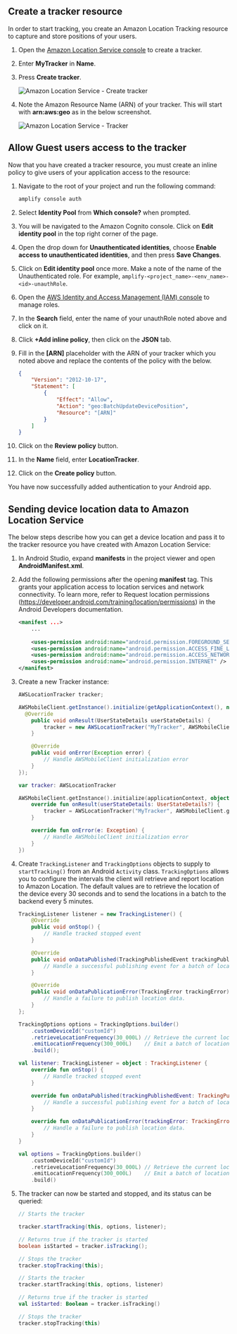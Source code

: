 
## Create a tracker resource

In order to start tracking, you create an Amazon Location Tracking resource to capture and store positions of your users. 

1. Open the [Amazon Location Service console](https://console.aws.amazon.com/location/tracking/home#/create) to create a tracker.
1. Enter **MyTracker** in **Name**.
1. Press **Create tracker**.

      ![Amazon Location Service - Create tracker](~/images/als/create-tracker.png)

1. Note the Amazon Resource Name (ARN) of your tracker. This will start with **arn:aws:geo** as in the below screenshot.

      ![Amazon Location Service - Tracker](~/images/als/my-tracker.png)

## Allow Guest users access to the tracker

Now that you have created a tracker resource, you must create an inline policy to give users of your application access to the resource:

1. Navigate to the root of your project and run the following command:

    ```bash
    amplify console auth
    ```

1. Select **Identity Pool** from **Which console?** when prompted.
1. You will be navigated to the Amazon Cognito console. Click on **Edit identity pool** in the top right corner of the page.
1. Open the drop down for **Unauthenticated identities**, choose **Enable access to unauthenticated identities**, and then press **Save Changes**.
1. Click on **Edit identity pool** once more. Make a note of the name of the Unauthenticated role. For example, `amplify-<project_name>-<env_name>-<id>-unauthRole`.
1. Open the [AWS Identity and Access Management (IAM) console](https://console.aws.amazon.com/iam/home#/roles) to manage roles.
1. In the **Search** field, enter the name of your unauthRole noted above and click on it.
1. Click **+Add inline policy**, then click on the **JSON** tab.
1. Fill in the **[ARN]** placeholder with the ARN of your tracker which you noted above and replace the contents of the policy with the below.

    ```json
    {
        "Version": "2012-10-17",
        "Statement": [
            {
                "Effect": "Allow",
                "Action": "geo:BatchUpdateDevicePosition",
                "Resource": "[ARN]"
            }
        ]
    }
    ```

1. Click on the **Review policy** button.
2. In the **Name** field, enter **LocationTracker**.
3. Click on the **Create policy** button.  

You have now successfully added authentication to your Android app.

## Sending device location data to Amazon Location Service

The below steps describe how you can get a device location and pass it to the tracker resource you have created with Amazon Location Service:

1. In Android Studio, expand **manifests** in the project viewer and open **AndroidManifest.xml**.

1. Add the following permissions after the opening **manifest** tag. This grants your application access to location services and network connectivity. To learn more, refer to Request location permissions (https://developer.android.com/training/location/permissions) in the Android Developers documentation.

    ```xml
    <manifest ...>
        ...
        
        <uses-permission android:name="android.permission.FOREGROUND_SERVICE" />
        <uses-permission android:name="android.permission.ACCESS_FINE_LOCATION" />
        <uses-permission android:name="android.permission.ACCESS_NETWORK_STATE" />
        <uses-permission android:name="android.permission.INTERNET" />
    </manifest>
    ```

1. Create a new Tracker instance:

    <amplify-block-switcher>

    <amplify-block name="Java">

    ```java
    AWSLocationTracker tracker;

    AWSMobileClient.getInstance().initialize(getApplicationContext(), new Callback<UserStateDetails>() {
      @Override
        public void onResult(UserStateDetails userStateDetails) {
            tracker = new AWSLocationTracker("MyTracker", AWSMobileClient.getInstance());
        }

        @Override
        public void onError(Exception error) {
            // Handle AWSMobileClient initialization error
        }
    });
    ```

    </amplify-block>
    <amplify-block name="Kotlin">

    ```kotlin
    var tracker: AWSLocationTracker

    AWSMobileClient.getInstance().initialize(applicationContext, object : Callback<UserStateDetails?> {
        override fun onResult(userStateDetails: UserStateDetails?) {
            tracker = AWSLocationTracker("MyTracker", AWSMobileClient.getInstance())
        }

        override fun onError(e: Exception) {
            // Handle AWSMobileClient initialization error
        }
    })
    ```

    </amplify-block>
    </amplify-block-switcher>

1. Create `TrackingListener` and `TrackingOptions` objects to supply to `startTracking()` from an Android `Activity` class. `TrackingOptions` allows you to configure the intervals the client will retrieve and report location to Amazon Location. The default values are to retrieve the location of the device every 30 seconds and to send the locations in a batch to the backend every 5 minutes.

    <amplify-block-switcher>

    <amplify-block name="Java">

    ```java
    TrackingListener listener = new TrackingListener() {
        @Override
        public void onStop() {
            // Handle tracked stopped event
        }

        @Override
        public void onDataPublished(TrackingPublishedEvent trackingPublishedEvent) {
            // Handle a successful publishing event for a batch of locations.
        }

        @Override
        public void onDataPublicationError(TrackingError trackingError) {
            // Handle a failure to publish location data.
        }
    };

    TrackingOptions options = TrackingOptions.builder()
        .customDeviceId("customId")
        .retrieveLocationFrequency(30_000L) // Retrieve the current location every 30 seconds
        .emitLocationFrequency(300_000L)    // Emit a batch of locations to Amazon Location every 5 minutes 
        .build();
    ```

    </amplify-block>
    <amplify-block name="Kotlin">

    ```kotlin
    val listener: TrackingListener = object : TrackingListener {
        override fun onStop() {
            // Handle tracked stopped event
        }

        override fun onDataPublished(trackingPublishedEvent: TrackingPublishedEvent) {
            // Handle a successful publishing event for a batch of locations.
        }

        override fun onDataPublicationError(trackingError: TrackingError) {
            // Handle a failure to publish location data.
        }
    }

    val options = TrackingOptions.builder()
        .customDeviceId("customId")
        .retrieveLocationFrequency(30_000L) // Retrieve the current location every 30 seconds
        .emitLocationFrequency(300_000L)    // Emit a batch of locations to Amazon Location every 5 minutes 
        .build()
    ```

    </amplify-block>
    </amplify-block-switcher>

1. The tracker can now be started and stopped, and its status can be queried:

    <amplify-block-switcher>

    <amplify-block name="Java">

    ```java
    // Starts the tracker

    tracker.startTracking(this, options, listener);

    // Returns true if the tracker is started
    boolean isStarted = tracker.isTracking();

    // Stops the tracker
    tracker.stopTracking(this);
    ```

    </amplify-block>
    <amplify-block name="Kotlin">

    ```kotlin
    // Starts the tracker
    tracker.startTracking(this, options, listener)

    // Returns true if the tracker is started
    val isStarted: Boolean = tracker.isTracking()

    // Stops the tracker
    tracker.stopTracking(this)

    ```

    </amplify-block>
    </amplify-block-switcher>
